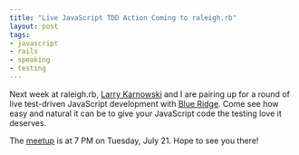 ```yaml
--- 
title: "Live JavaScript TDD Action Coming to raleigh.rb"
layout: post
tags:
- javascript
- rails
- speaking
- testing
---
```


Next week at raleigh.rb, [Larry Karnowski](http://tech.hickorywind.org/ "HickoryTech") and I are pairing up for a round of live test-driven JavaScript development with [Blue Ridge](http://github.com/relevance/blue-ridge "github.com/relevance/blue-ridge - JavaScript BDD Rails Plugin"). Come see how easy and natural it can be to give your JavaScript code the testing love it deserves.

The [meetup](http://www.meetup.com/raleighrb/calendar/10355088/ "The Raleigh-area Ruby Brigade July Meeting - Javascript Testing in Rails: Fast, Headless, In-browser. Pick Any Three. [Larry Karnowski & Jason Rudolph]") is at 7 PM on Tuesday, July 21.  Hope to see you there!
